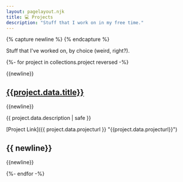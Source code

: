 ```yaml
---
layout: pagelayout.njk
title: 💻 Projects
description: "Stuff that I work on in my free time."
---
```


{% capture newline %}
{% endcapture %}

Stuff that I've worked on, by choice (weird, right?).


{%- for project in collections.project reversed -%}

{{newline}}

## [{{project.data.title}}]({{project.url}})

{{newline}}

{{ project.data.description | safe }}

[Project Link]({{ project.data.projecturl }} "{{project.data.projecturl}}")

{{ newline}}
---
{{newline}}

{%- endfor -%}
